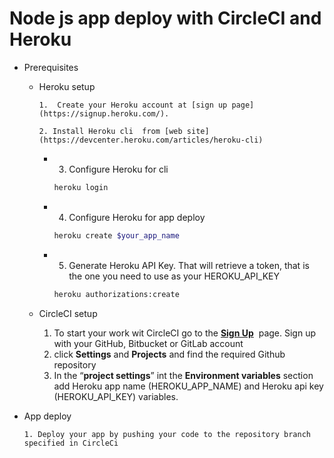 # Node js app deploy with CircleCI and Heroku

- Prerequisites
    - Heroku setup
        
          1.  Create your Heroku account at [sign up page](https://signup.heroku.com/).
        
          2. Install Heroku cli  from [web site](https://devcenter.heroku.com/articles/heroku-cli)
        
        - 3. Configure Heroku for cli
            
            ```bash
            heroku login
            ```
            
        - 4. Configure Heroku for app deploy
            
            ```bash
            heroku create $your_app_name
            ```
            
        - 5. Generate Heroku API Key. That will retrieve a token, that is the one you need to use as your HEROKU_API_KEY
            
            ```bash
            heroku authorizations:create
            ```
            
    - CircleCI setup
        1. To start your work wit CircleCI go to the **[Sign Up](https://circleci.com/signup)**
         page. Sign up with your GitHub, Bitbucket or GitLab account
        2. click **Settings** and **Projects** and find the required Github repository
        3. In the “**project settings**” int the **Environment variables** section add Heroku app name (HEROKU_APP_NAME) and Heroku api key (HEROKU_API_KEY) variables.
        
- App deploy
    
      1. Deploy your app by pushing your code to the repository branch specified in CircleCi